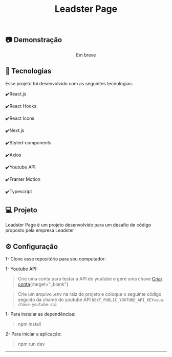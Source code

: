 <h1 align="center">
   Leadster Page
</h1>

<br>

## :camera: Demonstração

<div align="center" >
  <p>Em breve</p>
</div>

## :rocket: Tecnologias

Esse projeto foi desenvolvido com as seguintes tecnologias:

✔️React.js

✔️React Hooks

✔️React Icons

✔️Next.js

✔️Styled-components

✔️Axios

✔️Youtube API

✔️Framer Motion

✔️Typescript

## 💻 Projeto

Leadster Page é um projeto desenvolvido para um desafio de código proposto pela empresa Leadster

## ⚙ Configuração

1- Clone esse repositório para seu computador:

1- Youtube API:
> Crie uma conta para testar a API do youtube e gere uma chave
  [Criar conta](https://console.cloud.google.com/apis/library/youtube.googleapis.com?project=model-genius-391116){:target="_blank"}

> Crie um arquivo .env na raiz do projeto e coloque o seguinte código seguido da chame do youtube API
  ``` NEXT_PUBLIC_YOUTUBE_API_KEY=sua-chave-youtube-api ```

1- Para instalar as dependências:
> npm install

2- Para iniciar a aplicação:
> npm run dev


---
